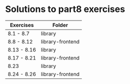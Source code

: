 # Solutions to part8 exercises

| Exercises   | Folder           |
| ----------- | ---------------- |
| 8.1 - 8.7   | library          |
| 8.8 - 8.12  | library-frontend |
| 8.13 - 8.16 | library          |
| 8.17 - 8.21 | library-frontend |
| 8.23        | library          |
| 8.24 - 8.26 | library-frontend |
